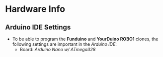 # Hardware Info

## Arduino IDE Settings

-   To be able to program the **Funduino** and **YourDuino ROBO1** clones, the
    following settings are important in the *Arduino IDE*:
    -   Board: *Arduino Nano w/ ATmega328*

